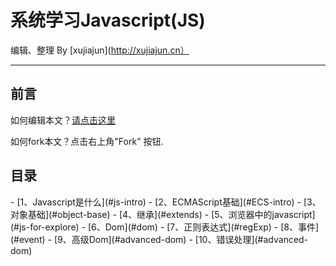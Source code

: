 系统学习Javascript(JS)
====
编辑、整理 By [xujiajun](http://xujiajun.cn）
- - - 
前言
----
如何编辑本文？[请点击这里](https://github.com/xujiajun/Learning-JS/edit/master/README.md)

如何fork本文？点击右上角"Fork" 按钮.

<h2>目录</h2>
- [1、Javascript是什么](#js-intro)
- [2、ECMAScript基础](#ECS-intro)
- [3、对象基础](#object-base)
- [4、继承](#extends)
- [5、浏览器中的javascript](#js-for-explore)
- [6、Dom](#dom)
- [7、正则表达式](#regExp)
- [8、事件](#event)
- [9、高级Dom](#advanced-dom)
- [10、错误处理](#advanced-dom)
